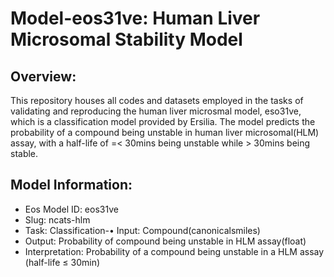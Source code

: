 # Model-eos31ve: Human Liver Microsomal Stability Model

## Overview:
This repository houses all codes and datasets employed in the tasks of validating and reproducing the human liver microsmal model, eso31ve, which is a classification model provided by Ersilia. The model predicts the probability of a compound being unstable in human liver microsomal(HLM) assay, with a half-life of =< 30mins being unstable while > 30mins being stable. 

## Model Information:
- Eos Model ID: eos31ve
- Slug: ncats-hlm
- Task: Classification-• Input: Compound(canonicalsmiles)
- Output: Probability of compound being unstable in HLM assay(float)
- Interpretation: Probability of a compound being unstable in a HLM assay (half-life ≤ 30min)


  
